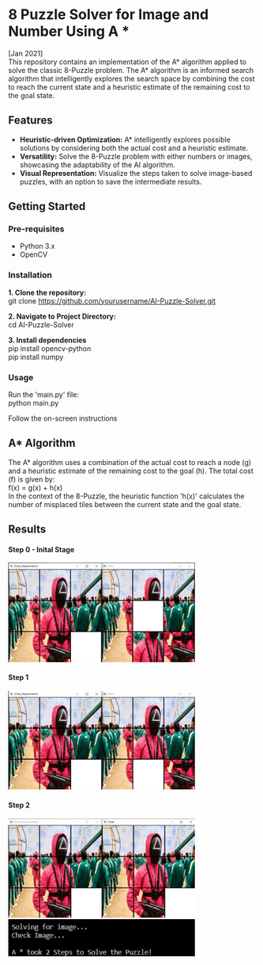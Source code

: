 # 8 Puzzle Solver for Image and Number Using A *

[Jan 2021]<br>
This repository contains an implementation of the A* algorithm applied to solve the classic 8-Puzzle problem. The A* algorithm is an informed search algorithm that intelligently explores the search space by combining the cost to reach the current state and a heuristic estimate of the remaining cost to the goal state.

## Features
<ul>
<li><b>Heuristic-driven Optimization:</b> A* intelligently explores possible solutions by considering both the actual cost and a heuristic estimate.

<li><b>Versatility:</b> Solve the 8-Puzzle problem with either numbers or images, showcasing the adaptability of the AI algorithm.

<li><b>Visual Representation:</b> Visualize the steps taken to solve image-based puzzles, with an option to save the intermediate results.
</ul>

## Getting Started

### Pre-requisites
<ul>
  <li> Python 3.x</li>
  <li> OpenCV </li>
</ul>

### Installation
<b>1. Clone the repository:</b>
<br>git clone https://github.com/yourusername/AI-Puzzle-Solver.git

<b>2. Navigate to Project Directory:</b>
<br>cd AI-Puzzle-Solver

<b>3. Install dependencies</b>
<br>pip install opencv-python
<br>pip install numpy

### Usage
Run the 'main.py' file:
<be>
<br>python  main.py

Follow the on-screen instructions

## A* Algorithm
The A* algorithm uses a combination of the actual cost to reach a node (g) and a heuristic estimate of the remaining cost to the goal (h). The total cost (f) is given by:
<br> f(x) = g(x) + h(x)
<br>In the context of the 8-Puzzle, the heuristic function 'h(x)' calculates the number of misplaced tiles between the current state and the goal state.

## Results

#### Step 0 - Inital Stage<br>

<img src="https://github.com/jayant1211/8-puzzle-Image-Number/blob/main/Results/1.JPG" width="75%" height="75%">

#### Step 1<br>

<img src="https://github.com/jayant1211/8-puzzle-Image-Number/blob/main/Results/2.JPG" width="75%" height="75%">

#### Step 2<br>

<img src="https://github.com/jayant1211/8-puzzle-Image-Number/blob/main/Results/3.JPG" width="75%" height="75%">

<be>
<br>
<img src="https://github.com/jayant1211/8-puzzle-Image-Number/blob/main/Results/res.JPG" width="75%" height="75%">


